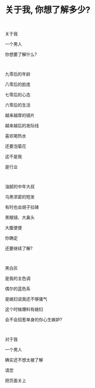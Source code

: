 # 关于我, 你想了解多少?

<br/>

关于我

一个男人

你想要了解什么?

<br/>

九零后的年龄

八零后的脸庞

七零后的心态

六零后的生活

越来越厚的镜片

越来越后的发际线

喜欢喝热水

还要泡菊花

这不是我

是行业

<br/>

油腻的中年大叔

乌黑浓密的短发

有时也会胡子拉碴

黑眼镜、大鼻头

大腹便便

你确定

还要继续了解?

<br/>

黑白灰

是我的主色调

偶尔的蓝色系

是媳妇说我还不够骚气

这个时候爆料有媳妇

会不会招惹单身的你心生嫉妒?

<br/>

对于我

一个男人

确实还不想太被了解

请您

把页面关上